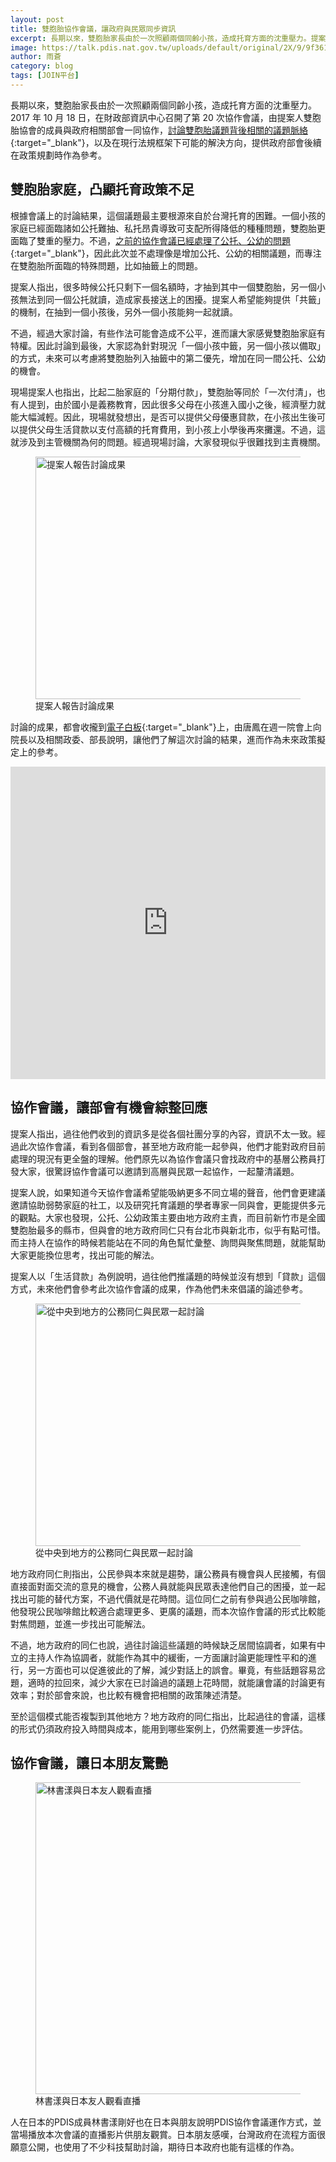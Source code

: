 ```yaml
---
layout: post
title: 雙胞胎協作會議，讓政府與民眾同步資訊 
excerpt: 長期以來，雙胞胎家長由於一次照顧兩個同齡小孩，造成托育方面的沈重壓力。提案人雙胞胎協會的成員與政府相關部會一同參與協作會議，討論雙胞胎議題背後相關的議題脈絡，以及在現行法規框架下可能的解決方向，提供政府部會後續在政策規劃時作為參考。
image: https://talk.pdis.nat.gov.tw/uploads/default/original/2X/9/9f3618163ed9df002341d7307af7f6e31c363178.JPG
author: 雨蒼
category: blog
tags: [JOIN平台]
---
```


長期以來，雙胞胎家長由於一次照顧兩個同齡小孩，造成托育方面的沈重壓力。2017 年 10 月 18 日，在財政部資訊中心召開了第 20 次協作會議，由提案人雙胞胎協會的成員與政府相關部會一同協作，[討論雙胞胎議題背後相關的議題脈絡](https://join.gov.tw/idea/detail/e072e742-8f8d-421a-a5cc-407cfbc27724){:target="_blank"}，以及在現行法規框架下可能的解決方向，提供政府部會後續在政策規劃時作為參考。

## 雙胞胎家庭，凸顯托育政策不足

根據會議上的討論結果，這個議題最主要根源來自於台灣托育的困難。一個小孩的家庭已經面臨諸如公托難抽、私托昂貴導致可支配所得降低的種種問題，雙胞胎更面臨了雙重的壓力。不過，[之前的協作會議已經處理了公托、公幼的問題](https://join.gov.tw/idea/detail/6a024fc8-ceb3-45cc-a37a-59cbec2d6bd4){:target="_blank"}，因此此次並不處理像是增加公托、公幼的相關議題，而專注在雙胞胎所面臨的特殊問題，比如抽籤上的問題。

提案人指出，很多時候公托只剩下一個名額時，才抽到其中一個雙胞胎，另一個小孩無法到同一個公托就讀，造成家長接送上的困擾。提案人希望能夠提供「共籤」的機制，在抽到一個小孩後，另外一個小孩能夠一起就讀。

不過，經過大家討論，有些作法可能會造成不公平，進而讓大家感覺雙胞胎家庭有特權。因此討論到最後，大家認為針對現況「一個小孩中籤，另一個小孩以備取」的方式，未來可以考慮將雙胞胎列入抽籤中的第二優先，增加在同一間公托、公幼的機會。

現場提案人也指出，比起二胎家庭的「分期付款」，雙胞胎等同於「一次付清」，也有人提到，由於國小是義務教育，因此很多父母在小孩進入國小之後，經濟壓力就能大幅減輕。因此，現場就發想出，是否可以提供父母優惠貸款，在小孩出生後可以提供父母生活貸款以支付高額的托育費用，到小孩上小學後再來攤還。不過，這就涉及到主管機關為何的問題。經過現場討論，大家發現似乎很難找到主責機關。

<figure>
  <img src="https://talk.pdis.nat.gov.tw/uploads/default/original/2X/2/2fa91dea681fe49bd2b64d53a927b9a9e47badee.JPG" width="690" height="388" alt="提案人報告討論成果">
  <figcaption>提案人報告討論成果</figcaption>
</figure>

討論的成果，都會收攏到[電子白板](https://realtimeboard.com/app/board/o9J_k0QrkKo=/){:target="_blank"}上，由唐鳳在週一院會上向院長以及相關政委、部長說明，讓他們了解這次討論的結果，進而作為未來政策擬定上的參考。

<iframe width="100%" height="500" title="realtimeboard" src="https://realtimeboard.com/app/embed/o9J_k0QrkKo=/?&pres=1" frameborder="0" scrolling="no" allowfullscreen></iframe>

## 協作會議，讓部會有機會綜整回應

提案人指出，過往他們收到的資訊多是從各個社團分享的內容，資訊不太一致。經過此次協作會議，看到各個部會，甚至地方政府能一起參與，他們才能對政府目前處理的現況有更全盤的理解。他們原先以為協作會議只會找政府中的基層公務員打發大家，很驚訝協作會議可以邀請到高層與民眾一起協作，一起釐清議題。

提案人說，如果知道今天協作會議希望能吸納更多不同立場的聲音，他們會更建議邀請協助弱勢家庭的社工，以及研究托育議題的學者專家一同與會，更能提供多元的觀點。大家也發現，公托、公幼政策主要由地方政府主責，而目前新竹市是全國雙胞胎最多的縣市，但與會的地方政府同仁只有台北市與新北市，似乎有點可惜。而主持人在協作的時候若能站在不同的角色幫忙彙整、詢問與聚焦問題，就能幫助大家更能換位思考，找出可能的解法。

提案人以「生活貸款」為例說明，過往他們推議題的時候並沒有想到「貸款」這個方式，未來他們會參考此次協作會議的成果，作為他們未來倡議的論述參考。

<figure>
  <img src="https://talk.pdis.nat.gov.tw/uploads/default/original/2X/9/9f3618163ed9df002341d7307af7f6e31c363178.JPG" width="690" height="388" alt="從中央到地方的公務同仁與民眾一起討論">
  <figcaption>從中央到地方的公務同仁與民眾一起討論</figcaption>
</figure>

地方政府同仁則指出，公民參與本來就是趨勢，讓公務員有機會與人民接觸，有個直接面對面交流的意見的機會，公務人員就能與民眾表達他們自己的困擾，並一起找出可能的替代方案，不過代價就是花時間。這位同仁之前有參與過公民咖啡館，他發現公民咖啡館比較適合處理更多、更廣的議題，而本次協作會議的形式比較能對焦問題，並進一步找出可能解法。

不過，地方政府的同仁也說，過往討論這些議題的時候缺乏居間協調者，如果有中立的主持人作為協調者，就能作為其中的緩衝，一方面讓討論更能理性平和的進行，另一方面也可以促進彼此的了解，減少對話上的誤會。畢竟，有些話題容易岔題，適時的拉回來，減少大家在已討論過的議題上花時間，就能讓會議的討論更有效率；對於部會來說，也比較有機會把相關的政策陳述清楚。

至於這個模式能否複製到其他地方？地方政府的同仁指出，比起過往的會議，這樣的形式仍須政府投入時間與成本，能用到哪些案例上，仍然需要進一步評估。

## 協作會議，讓日本朋友驚艷

<figure>
  <img src="https://talk.pdis.nat.gov.tw/uploads/default/original/2X/8/80c7c25f321f0b28e0b9000d9c4e20ffc59c54c9.jpg" width="516" height="499" alt="林書漾與日本友人觀看直播">
  <figcaption>林書漾與日本友人觀看直播</figcaption>
</figure>

人在日本的PDIS成員林書漾剛好也在日本與朋友說明PDIS協作會議運作方式，並當場播放本次會議的直播影片供朋友觀賞。日本朋友感嘆，台灣政府在流程方面很願意公開，也使用了不少科技幫助討論，期待日本政府也能有這樣的作為。



